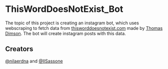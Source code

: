 # ThisWordDoesNotExist_Bot
The topic of this project is creating an instagram bot, which uses webscraping to fetch data from [thisworddoesnotexist.com](https://www.thisworddoesnotexist.com/) made by [Thomas Dimson](https://github.com/turtlesoupy).
The bot will create instagram posts with this data.

## Creators
[@nilaerdna](https://github.com/nilaerdna/) and [@IlSassone](https://github.com/IlSassone)
